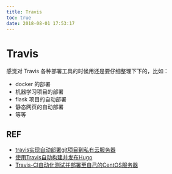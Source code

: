 ```yaml
---
title: Travis
toc: true
date: 2018-08-01 17:53:17
---
```


# Travis

感觉对 Travis 各种部署工具的时候用还是要仔细整理下下的，比如：

- docker 的部署
- 机器学习项目的部署
- flask 项目的自动部署
- 静态网页的自动部署
- 等等




## REF

- [travis实现自动部署git项目到私有云服务器](https://github.com/roy-k/roy-k.github.io/issues/7)
- [使用Travis自动构建并发布Hugo](https://blog.csdn.net/u014291497/article/details/80879319)
- [Travis-CI自动化测试并部署至自己的CentOS服务器](https://juejin.im/post/5a9e1a5751882555712bd8e1)

